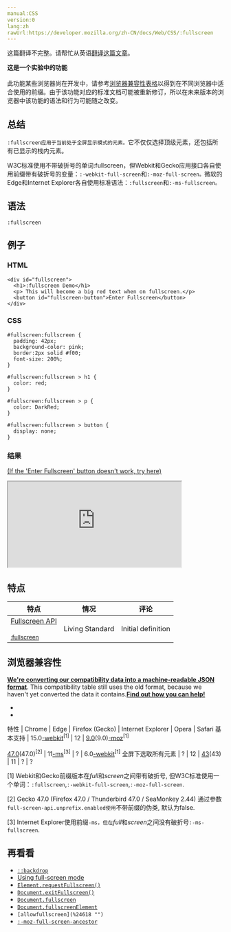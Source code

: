 ```yaml
---
manual:CSS
version:0
lang:zh
rawUrl:https://developer.mozilla.org/zh-CN/docs/Web/CSS/:fullscreen
---
```




这篇翻译不完整。请帮忙从英语[翻译这篇文章](%30289 "")。






**这是一个实验中的功能**<br></br>此功能某些浏览器尚在开发中，请参考[浏览器兼容性表格](%30290 "")以得到在不同浏览器中适合使用的前缀。由于该功能对应的标准文档可能被重新修订，所以在未来版本的浏览器中该功能的语法和行为可能随之改变。




## 总结<a name="总结"></a>


`:fullscreen应用于当前处于全屏显示模式的元素。`它不仅仅选择顶级元素，还包括所有已显示的栈内元素。

W3C标准使用不带破折号的单词:fullscreen，但Webkit和Gecko应用接口各自使用前缀带有破折号的变量：`:-webkit-full-screen`和`:-moz-full-screen。`微软的Edge和Internet Explorer各自使用标准语法：`:fullscreen`和`:-ms-fullscreen。`

## 语法<a name="语法"></a>

```
:fullscreen
```

## 例子<a name="例子"></a>

### HTML<a name="HTML"></a>

```
<div id="fullscreen">
  <h1>:fullscreen Demo</h1>
  <p> This will become a big red text when on fullscreen.</p>
  <button id="fullscreen-button">Enter Fullscreen</button>
</div>
```

### CSS<a name="CSS"></a>

```
#fullscreen:fullscreen {
  padding: 42px;
  background-color: pink;
  border:2px solid #f00;
  font-size: 200%;
}

#fullscreen:fullscreen > h1 {
  color: red;
}

#fullscreen:fullscreen > p {
  color: DarkRed;
}

#fullscreen:fullscreen > button {
  display: none;
}
```

### 结果<a name="结果"></a>


[(If the &#39;Enter Fullscreen&#39; button doesn&#39;t work, try here)](%30291 "")



<iframe src='https://mdn.mozillademos.org/zh-CN/docs/Web/CSS/:fullscreen$samples/Example?revision=1136321' width='80%' height='200px'></iframe>


## 特点<a name="特点"></a>

特点 | 情况 | 评论 
 ---  |  ---  |  ---  | 
[Fullscreen API<br></br><small>:fullscreen</small>](%30292 "") | Living Standard | Initial definition 


## 浏览器兼容性<a name="浏览器兼容性"></a>


**[We&#39;re converting our compatibility data into a machine-readable JSON format](%3344 "")**. This compatibility table still uses the old format, because we haven&#39;t yet converted the data it contains.**[Find out how you can help!](%3392 "")**


* 
* 

特性 | Chrome | Edge | Firefox (Gecko) | Internet Explorer | Opera | Safari 
基本支持 | 15.0[-webkit](%3568 "The name of this feature is prefixed with '-webkit' as this browser considers it experimental")<sup>[1]</sup> | 12 | [9.0](%12621 "Released on 2011-12-20.")(9.0)[-moz](%3568 "The name of this feature is prefixed with '-moz' as this browser considers it experimental")<sup>[1]</sup><br></br>[47.0](%16303 "Released on 2016-06-07.")(47.0)<sup>[2]</sup> | 11[-ms](%3568 "The name of this feature is prefixed with '-ms' as this browser considers it experimental")<sup>[3]</sup> | ? | 6.0[-webkit](%3568 "The name of this feature is prefixed with '-webkit' as this browser considers it experimental")<sup>[1]</sup> 
全屏下选取所有元素 | ? | 12 | [43](%23166 "Released on 2015-12-15.")(43) | 11 | ? | ? 





[1] Webkit和Gecko前缀版本在*full*和*screen*之间带有破折号, 但W3C标准使用一个单词：`:fullscreen`,`:-webkit-full-screen`,`:-moz-full-screen`.



[2] Gecko 47.0 (Firefox 47.0 / Thunderbird 47.0 / SeaMonkey 2.44) 通过参数`full-screen-api.unprefix.enabled使用`不带前缀的伪类, 默认为false.



[3] Internet Explorer使用前缀`-ms，但在`*full*和*screen*之间没有破折号`:-ms-fullscreen`.


## 再看看<a name="再看看"></a>

* [`::backdrop`](%27804 "::backdrop CSS 伪元素 是在任何处于全屏模式的元素下的即刻渲染的盒子（并且在所有其他在堆中的层级更低的元素之上）。")
* [Using full-screen mode](%24631 "")
* [`Element.requestFullscreen()`](%10252 "Element.requestFullscreen() 方法用于发出异步请求使元素进入全屏模式。")
* [`Document.exitFullscreen()`](%26618 "Document.exitFullscreen() 方法用于让当前文档退出全屏模式（原文表述不准确，详见备注）。调用这个方法会让文档回退到上一个调用Element.requestFullscreen()方法进入全屏模式之前的状态。")
* [`Document.fullscreen`](%8934 "此页面仍未被本地化, 期待您的翻译!")
* [`Document.fullscreenElement`](%8696 "此页面仍未被本地化, 期待您的翻译!")
* `[allowfullscreen](%24618 "")`
* [`:-moz-full-screen-ancestor`](%30293 "此页面仍未被本地化, 期待您的翻译!")



